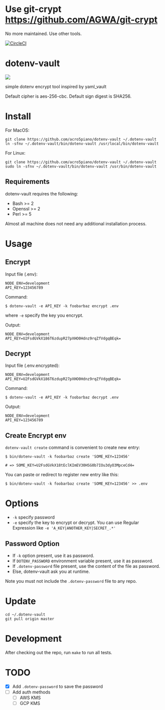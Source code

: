 # Use git-crypt https://github.com/AGWA/git-crypt

No more maintained. Use other tools.

[![CircleCI](https://circleci.com/gh/acro5piano/dotenv-vault.svg?style=svg)](https://circleci.com/gh/acro5piano/dotenv-vault)

# dotenv-vault

![](https://github.com/acro5piano/dotenv-vault/blob/master/demo.gif)

simple dotenv encrypt tool inspired by yaml_vault

Default cipher is aes-256-cbc. Default sign digest is SHA256.

# Install

For MacOS:

```
git clone https://github.com/acro5piano/dotenv-vault ~/.dotenv-vault
ln -sfnv ~/.dotenv-vault/bin/dotenv-vault /usr/local/bin/dotenv-vault
```

For Linux:

```
git clone https://github.com/acro5piano/dotenv-vault ~/.dotenv-vault
sudo ln -sfnv ~/.dotenv-vault/bin/dotenv-vault /usr/bin/dotenv-vault
```

## Requirements

dotenv-vault requires the following:

- Bash >= 2
- Openssl >= 2
- Perl >= 5

Almost all machine does not need any additional installation process.

# Usage

## Encrypt

Input file (.env):

```
NODE_ENV=development
API_KEY=123456789
```

Command:

```
$ dotenv-vault -e API_KEY -k foobarbaz encrypt .env
```

where `-e` specify the key you encrypt.

Output:

```
NODE_ENV=development
API_KEY=U2FsdGVkX186T6zdupR27pXHO0Hdnz9rqZfVdgqBEqk=
```

## Decrypt

Input file (.env.encrypted):

```
NODE_ENV=development
API_KEY=U2FsdGVkX186T6zdupR27pXHO0Hdnz9rqZfVdgqBEqk=
```

Command:

```
$ dotenv-vault -e API_KEY -k foobarbaz decrypt .env
```

Output:

```
NODE_ENV=development
API_KEY=123456789
```

## Create Encrypt env

`dotenv-vault create` command is convenient to create new entry:

```
$ bin/dotenv-vault -k foobarbaz create 'SOME_KEY=123456'

# => SOME_KEY=U2FsdGVkX18tEclKImEV30HSG0b7IOu3dyO3MpceCd4=
```

You can paste or redirect to register new entry like this:

```
$ bin/dotenv-vault -k foobarbaz create 'SOME_KEY=123456' >> .env
```

# Options

- `-k` specify password
- `-e` specify the key to encrypt or decrypt. You can use Regular Expression like `-e 'A_KEY|ANOTHER_KEY|SECRET_.*'`

## Password Option

- If `-k` option present, use it as password.
- If `DOTENV_PASSWORD` environment variable present, use it as password.
- If `.dotenv-password` file present, use the content of the file as password.
- Else, dotenv-vault ask you at runtime.

Note you must not include the `.dotenv-password` file to any repo.

# Update

```
cd ~/.dotenv-vault
git pull origin master
```

# Development

After checking out the repo, run `make` to run all tests.

# TODO

- [x] Add `.dotenv-password` to save the password
- [ ] Add auth methods
  - [ ] AWS KMS
  - [ ] GCP KMS
